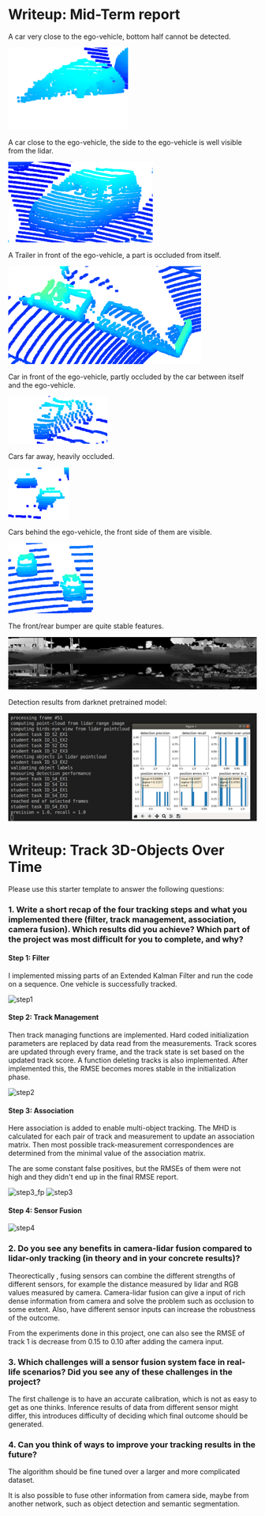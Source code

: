 # Writeup: Mid-Term report

A car very close to the ego-vehicle, bottom half cannot be detected.

![car1](img/Car1.png)

A car close to the ego-vehicle, the side to the ego-vehicle is well visible from the lidar.

![car2](img/Car2.png)

A Trailer in front of the ego-vehicle, a part is occluded from itself.

![car3](img/Car3.png)

Car in front of the ego-vehicle, partly occluded by the car between itself and the ego-vehicle.

![car4](img/Car4.png)

Cars far away, heavily occluded.

![car5](img/Car5.png)

Cars behind the ego-vehicle, the front side of them are visible.

![car6](img/Car6.png)


The front/rear bumper are quite stable features.

![range](img/range_img.png)

Detection results from darknet pretrained model:

![darknet_pretrained](img/stats_darknet.png)

# Writeup: Track 3D-Objects Over Time

Please use this starter template to answer the following questions:

### 1. Write a short recap of the four tracking steps and what you implemented there (filter, track management, association, camera fusion). Which results did you achieve? Which part of the project was most difficult for you to complete, and why?

#### **Step 1:** Filter

I implemented missing parts of an Extended Kalman Filter and run the code on a sequence. One vehicle is successfully tracked.

![step1](img/Step1.png)

#### **Step 2:** Track Management

Then track managing functions are implemented. Hard coded initialization parameters are replaced by data read from the measurements. Track scores are updated through every frame, and the track state is set based on the updated track score. A function deleting tracks is also implemented. After implemented this, the RMSE becomes mores stable in the initialization phase. 

![step2](img/step2.png)

#### **Step 3:** Association

Here association is added to enable multi-object tracking. The MHD is calculated for each pair of track and measurement to update an association matrix. Then most possible track-measurement correspondences are determined from the minimal value of the association matrix.

The are some constant false positives, but the RMSEs of them were not high and they didn't end up in the final RMSE report.
 
![step3_fp](img/step3_fp.png)
![step3](img/step3_rmse.png)


#### **Step 4:** Sensor Fusion
![step4](img/step4_rmse.png)

### 2. Do you see any benefits in camera-lidar fusion compared to lidar-only tracking (in theory and in your concrete results)? 
Theorectically , fusing sensors can combine the different strengths of different sensors, for example the distance measured by lidar and RGB values measured by camera. Camera-lidar fusion can give a input of rich dense information from camera and solve the problem such as occlusion to some extent. Also, have different sensor inputs can increase the robustness of the outcome.

From the experiments done in this project, one can also see the RMSE of track 1 is decrease from 0.15 to 0.10 after adding the camera input.

### 3. Which challenges will a sensor fusion system face in real-life scenarios? Did you see any of these challenges in the project?
The first challenge is to have an accurate calibration, which is not as easy to get as one thinks. Inference results of data from different sensor might differ, this introduces difficulty of deciding which final outcome should be generated.

### 4. Can you think of ways to improve your tracking results in the future?
The algorithm should be fine tuned over a larger and more complicated dataset.

It is also possible to fuse other information from camera side, maybe from another network, such as object detection and semantic segmentation.

